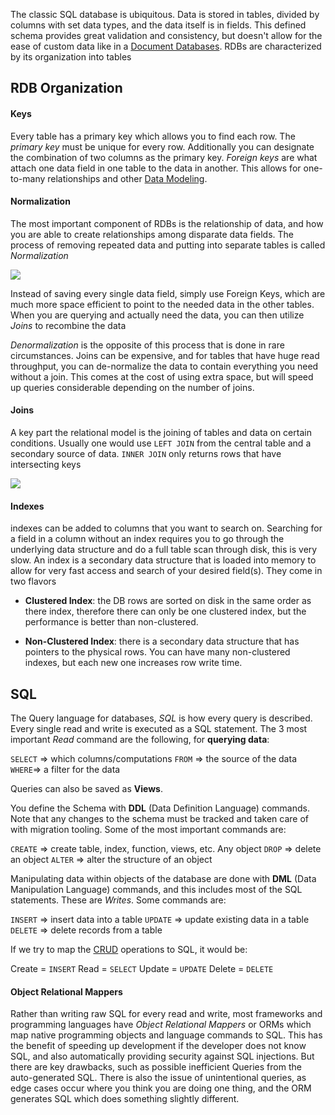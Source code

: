 

The classic SQL database is ubiquitous. Data is stored in tables, divided by columns with set data types, and the data itself is in fields. This defined schema provides great validation and consistency, but doesn't allow for the ease of custom data like in a [Document Databases](Document%20Databases.md). RDBs are characterized by its organization into tables

## RDB Organization

#### Keys

Every table has a primary key which allows you to find each row. The *primary key* must be unique for every row. Additionally you can designate the combination of two columns as the primary key. *Foreign keys* are what attach one data field in one table to the data in another. This allows for one-to-many relationships and other [Data Modeling](Data%20Modeling.md).

#### Normalization

The most important component of RDBs is the relationship of data, and how you are able to create relationships among disparate data fields. The process of removing repeated data and putting into separate tables is called *Normalization*

![](Pasted%20image%2020221228211559.png)

Instead of saving every single data field, simply use Foreign Keys, which are much more space efficient to point to the needed data in the other tables. When you are querying and actually need the data, you can then utilize *Joins* to recombine the data

*Denormalization* is the opposite of this process that is done in rare circumstances. Joins can be expensive, and for tables that have huge read throughput, you can de-normalize the data to contain everything you need without a join. This comes at the cost of using extra space, but will speed up queries considerable depending on the number of joins.

#### Joins
A key part the relational model is the joining of tables and data on certain conditions. Usually one would use `LEFT JOIN` from the central table and a secondary source of data. `INNER JOIN` only returns rows that have intersecting keys

![](Pasted%20image%2020220415004100.png)


#### Indexes
indexes can be added to columns that you want to search on. Searching for a field in a column without an index requires you to go through the underlying data structure and do a full table scan through disk, this is very slow. An index is a secondary data structure that is loaded into memory to allow for very fast access and search of your desired field(s). They come in two flavors

- **Clustered Index**: the DB rows are sorted on disk in the same order as there index, therefore there can only be one clustered index, but the performance is better than non-clustered.

- **Non-Clustered Index**: there is a secondary data structure that has pointers to the physical rows.  You can have many non-clustered indexes, but each new one increases row write time.


## SQL
The Query language for databases, *SQL* is how every query is described. Every single read and write is executed as a SQL statement. The 3 most important *Read* command are the following, for **querying data**:

`SELECT` => which columns/computations
`FROM` => the source of the data
`WHERE`=> a filter for the data

Queries can also be saved as **Views**.

You define the Schema with **DDL** (Data Definition Language) commands. Note that any changes to the schema must be tracked and taken care of with migration tooling. Some of the most important commands are:

`CREATE` => create table, index, function, views, etc. Any object
`DROP` => delete an object
`ALTER` => alter the structure of an object

Manipulating data within objects of the database are done with **DML** (Data Manipulation Language) commands, and this includes most of the SQL statements. These are *Writes*. Some commands are:

`INSERT` => insert data into a table
`UPDATE` => update existing data in a table
`DELETE` => delete records from a table


If we try to map the [CRUD](REST%20API.md) operations to SQL, it would be:

Create = `INSERT`
Read = `SELECT`
Update = `UPDATE`
Delete = `DELETE`


#### Object Relational Mappers

Rather than writing raw SQL for every read and write, most frameworks and programming languages have *Object Relational Mappers* or ORMs which map native programming objects and language commands to SQL. This has the benefit of speeding up development if the developer does not know SQL, and also automatically providing security against SQL injections. But there are key drawbacks, such as possible inefficient Queries from the auto-generated SQL. There is also the issue of unintentional queries, as edge cases occur where you think you are doing one thing, and the ORM generates SQL which does something slightly different.








